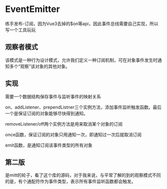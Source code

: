 # EventEmitter
练手发布-订阅，因为Vue3去掉的$on等api，因此事件总线需要自己实现，所以写一个工具玩玩

## 观察者模式
该模式是一种行为设计模式，允许我们定义一种订阅机制，可在对象事件发生时通知多个“观察”该对象的其他对象。

## 实现
需要一个数据结构保存事件与监听事件的映射关系

on、addListener、prependListner三个实例方法，添加事件监听触发函数。最后一个是保证订阅的对象能够尽快得到通知。

removeListener/off两个实例方法是用来取消某个对象的订阅

once函数，保证订阅的对象只用通知一次，即通知过一次后就取消订阅

emit函数，是通知订阅该事件类型的所有对象


## 第二版
是mitt的轮子，看了这个库的源码，对于我来说，与平常了解的到的观察模式不同的是，有个通配符作为事件类型，表示所有事件监听函数都会触发。


